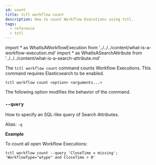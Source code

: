 ```yaml
---
id: count
title: tctl workflow count
description: How to count Workflow Executions using tctl.
tags:
  - reference
  - tctl
---
```


<!-- prettier-ignore -->
import * as WhatIsAWorkflowExecution from '../../../content/what-is-a-workflow-execution.md'
import * as WhatIsASearchAttribute from '../../../content/what-is-a-search-attribute.md'

The `tctl workflow count` command counts <preview page={WhatIsAWorkflowExecution}>Workflow Executions</preview>.
This command requires Elasticsearch to be enabled.

`tctl workflow count <option> <arguments...>`

The following option modifies the behavior of the command.

### `--query`

How to specify an SQL-like query of <preview page={WhatIsASearchAttribute}>Search Attributes</preview>.

Alias: `-q`

**Example**

To count all open <preview page={WhatIsAWorkflowExecution}>Workflow Executions</preview>:

```
tctl workflow count --query 'CloseTime = missing'; 'WorkflowType="wtype" and CloseTime > 0'
```
